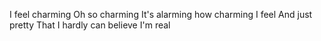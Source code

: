 I feel charming
Oh so charming
It's alarming how charming I feel
And just pretty
That I hardly can believe I'm real
